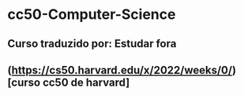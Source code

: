 # cc50-Computer-Science

## Curso traduzido por: Estudar fora
## (https://cs50.harvard.edu/x/2022/weeks/0/)[curso cc50 de harvard]
